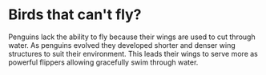 <!DOCTYPE html>
<html>
<head>
<title>Penguins</title>
</head>
<body>

<h1>Birds that can't fly?</h1>
<p> Penguins lack the ability to fly because their wings are used to cut through water. As penguins evolved they developed shorter and denser wing structures to suit their environment. This leads their wings to serve more as powerful flippers allowing gracefully swim through water. </p>

</body>
</html>
